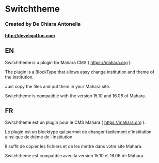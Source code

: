 # Switchtheme
### Created by De Chiara Antonella 
#### http://develop4fun.com

## EN

Switchtheme is a plugin for Mahara CMS ( https://mahara.org ).

The plugin is a BlockType that allows easy change institution and theme of the institution.

Just copy the files and put them in your Mahara site.

Switchtheme is compatible with the version 15.10 and 16.06 of Mahara.


## FR

Switchtheme est un plugin pour le CMS Mahara ( https://mahara.org ).

Le plugin est un blocktype qui permet de changer facilement d'institution ainsi que de thème de l'institution.

Il suffit de copier les fichiers et de les mettre dans votre site Mahara.

Switchtheme est compatible avec la version 15.10 et 16.06 de Mahara.
